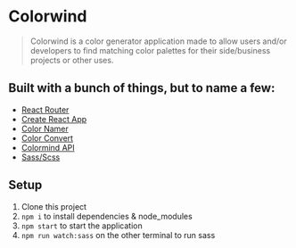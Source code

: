 # Colorwind

> Colorwind is a color generator application made to allow users and/or developers to find matching color palettes for their side/business projects or other uses.

## Built with a bunch of things, but to name a few:

- [React Router](https://github.com/remix-run/react-router)
- [Create React App](https://github.com/facebook/create-react-app)
- [Color Namer](https://github.com/colorjs/color-namer)
- [Color Convert](https://github.com/Qix-/color-convert)
- [Colormind API](https://github.com/dmi3kno/colormind)
- [Sass/Scss](https://github.com/sass/sass)

## Setup

1. Clone this project
2. `npm i` to install dependencies & node_modules
3. `npm start` to start the application
4. `npm run watch:sass` on the other terminal to run sass
